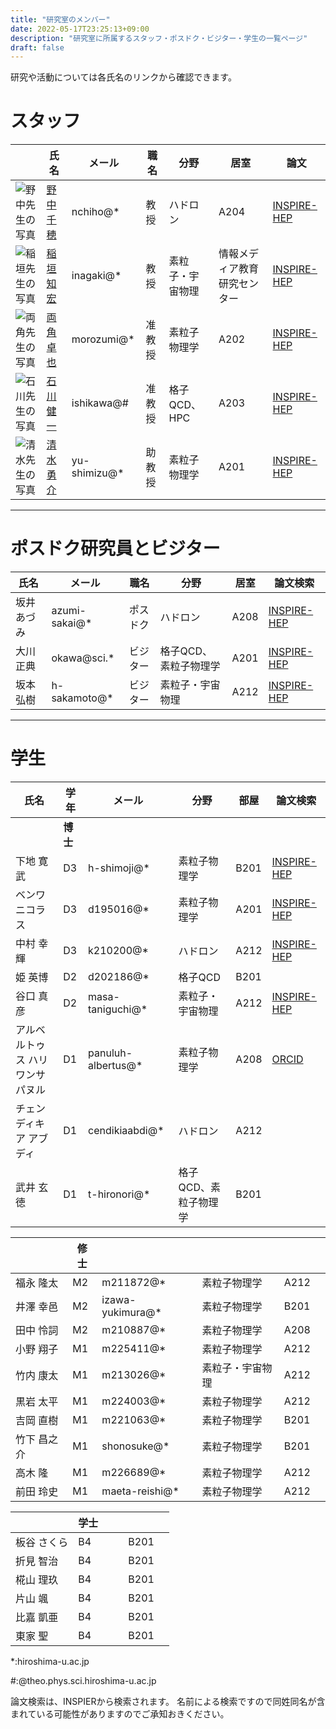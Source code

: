 ```yaml
---
title: "研究室のメンバー"
date: 2022-05-17T23:25:13+09:00
description: "研究室に所属するスタッフ・ポスドク・ビジター・学生の一覧ページ"
draft: false
---
```


研究や活動については各氏名のリンクから確認できます。

# スタッフ

|                                                                                          | 氏名                                                  | メール        | 職名   | 分野                  | 居室                             |    論文  |
|------------------------------------------------------------------------------------------|-------------------------------------------------------|--------------|--------|-----------------------|----------------------------------|----------------------------------------------------------------------------------------------------|
| ![野中先生の写真](imgs/staff/nonaka_atarashi.jpg "memberimg")                        | [野中 千穂](https://seeds.office.hiroshima-u.ac.jp/profile/ja.d02aa0cf7fd0bf59520e17560c007669.html)  | nchiho@*     | 教授   | ハドロン              | A204                             | [INSPIRE-HEP](https://inspirehep.net/search?p=a+chiho+nonaka) |
| ![稲垣先生の写真](imgs/staff/inagaki_atarashi.jpg "memberimg")                | [稲垣 知宏](https://home.hiroshima-u.ac.jp/inagaki/) | inagaki@*    | 教授   | 素粒子・宇宙物理 | 情報メディア教育研究センター | [INSPIRE-HEP](https://inspirehep.net/search?p=a+tomohiro+inagaki) |
| ![両角先生の写真](imgs/staff/morozumi_atarashi.jpg "memberimg")          | [両角 卓也](members/morozumi)                        | morozumi@*   | 准教授 | 素粒子物理学          | A202                             | [INSPIRE-HEP](https://inspirehep.net/search?p=a+t.+morozumi) |
| ![石川先生の写真](imgs/staff/ishikawa_20210104.jpg "memberimg") | [石川 健一](members/ishikawa)  | ishikawa@#   | 准教授 | 格子QCD、HPC          | A203                             | [INSPIRE-HEP](https://inspirehep.net/search?p=a+k.+i.+ishikawa) |
| ![清水先生の写真](imgs/staff/YusukeShimizu_atarashi.jpg "memberimg") | [清水 勇介](members/shimizu) | yu-shimizu@* | 助教授 | 素粒子物理学          | A201                             | [INSPIRE-HEP](https://inspirehep.net/search?p=a+Yusuke.Shimizu.1) |

---

#  ポスドク研究員とビジター
| 氏名        | メール         | 職名     | 分野                  | 居室 | 論文検索  |
|-------------|---------------|----------|-----------------------|------|---------------------|
| 坂井 あづみ | azumi-sakai@* | ポスドク | ハドロン              | A208 | [INSPIRE-HEP](https://inspirehep.net/search?p=a+A.Sakai.4) |
| 大川 正典   | okawa@sci.*   | ビジター | 格子QCD、素粒子物理学 | A201 | [INSPIRE-HEP](https://inspirehep.net/search?p=a+m.+okawa)  |
| 坂本 弘樹   | h-sakamoto@*  | ビジター | 素粒子・宇宙物理 | A212 | [INSPIRE-HEP](https://inspirehep.net/search?p=a+H.Sakamoto.4) |

---

# 学生
| 氏名                             | 学年 | メール       | 分野         | 部屋 | 論文検索                                                              |
|----------------------------------|------|-------------|--------------|------|-----------------------------------------------------------------------|
|                                  | **博士**     |             |              |      |                                                                       |
| 下地 寛武                        | D3   | h-shimoji@* | 素粒子物理学 | B201 | [INSPIRE-HEP](https://inspirehep.net/search?p=a+Hiromu+Shimoji) |
| ベンワ ニコラス                  | D3   | d195016@*   | 素粒子物理学 | A201 | [INSPIRE-HEP](https://inspirehep.net/search?p=a+N.J.Benoit.1) |
| 中村 幸輝                        | D3   | k210200@* | ハドロン    | A212 | [INSPIRE-HEP](https://inspirehep.net/search?p=a+K.Nakamura.1) |
| 姫 英博                          | D2   | d202186@* |  格子QCD    | B201 |                                                                       |
| 谷口 真彦                        | D2   | masa-taniguchi@* | 素粒子・宇宙物理 | A212 | [INSPIRE-HEP](https://inspirehep.net/search?p=a+M.Taniguchi.1)  |
| アルベルトゥス ハリワンサ パヌル | D1   | panuluh-albertus@* | 素粒子物理学 | A208 | [ORCID]( https://orcid.org/0000-0003-1393-5713) |
| チェンディキア アブディ          | D1   | cendikiaabdi@* |     ハドロン   | A212 |                                                                       |
| 武井 玄徳                        | D1   | t-hironori@* | 格子QCD、素粒子物理学 | B201 |                                                                       |

|                                  | 修士    |             |              |      |                                                                       |
|----------------------------------|------|-------------|--------------|------|-----------------------------------------------------------------------|
| 福永 隆太                        | M2   | m211872@* | 素粒子物理学 | A212 |                                                                       |
| 井澤 幸邑                        | M2   | izawa-yukimura@* | 素粒子物理学 | B201 |                                                                       |
| 田中 怜詞                        | M2   | m210887@* | 素粒子物理学 | A208 |                                                                       |
| 小野 翔子                        | M1   | m225411@* | 素粒子物理学 | A212 |                                                                       |
| 竹内 康太                        | M1   | m213026@* | 素粒子・宇宙物理 | A212 |                                                                       |
| 黒岩 太平                        | M1   | m224003@* | 素粒子物理学 | A212 |                                                                       |
| 吉岡 直樹                        | M1   | m221063@* | 素粒子物理学 | B201 |                                                                       |
| 竹下 昌之介                      | M1   | shonosuke@* | 素粒子物理学 | B201 |                                                                       |
| 高木 隆                          | M1   | m226689@* | 素粒子物理学 | A212 |                                                                       |
| 前田 玲史                        | M1   | maeta-reishi@* | 素粒子物理学 | A212 |                                                                       |

|                                  | 学士   |             |              |      |                                                                       |
|----------------------------------|------|-------------|--------------|------|-----------------------------------------------------------------------|
| 板谷 さくら                      | B4   |             |              | B201 |                                                                       |
| 折見 智治                        | B4   |             |              | B201 |                                                                       |
| 椛山 理玖                        | B4   |             |              | B201 |                                                                       |
| 片山 颯                          | B4   |             |              | B201 |                                                                       |
| 比嘉 凱亜                        | B4   |             |              | B201 |                                                                       |
| 東家 聖                          | B4   |             |              | B201 |                                                                       |


*:hiroshima-u.ac.jp

#:@theo.phys.sci.hiroshima-u.ac.jp

論文検索は、INSPIERから検索されます。
名前による検索ですので同姓同名が含まれている可能性がありますのでご承知おきください。
